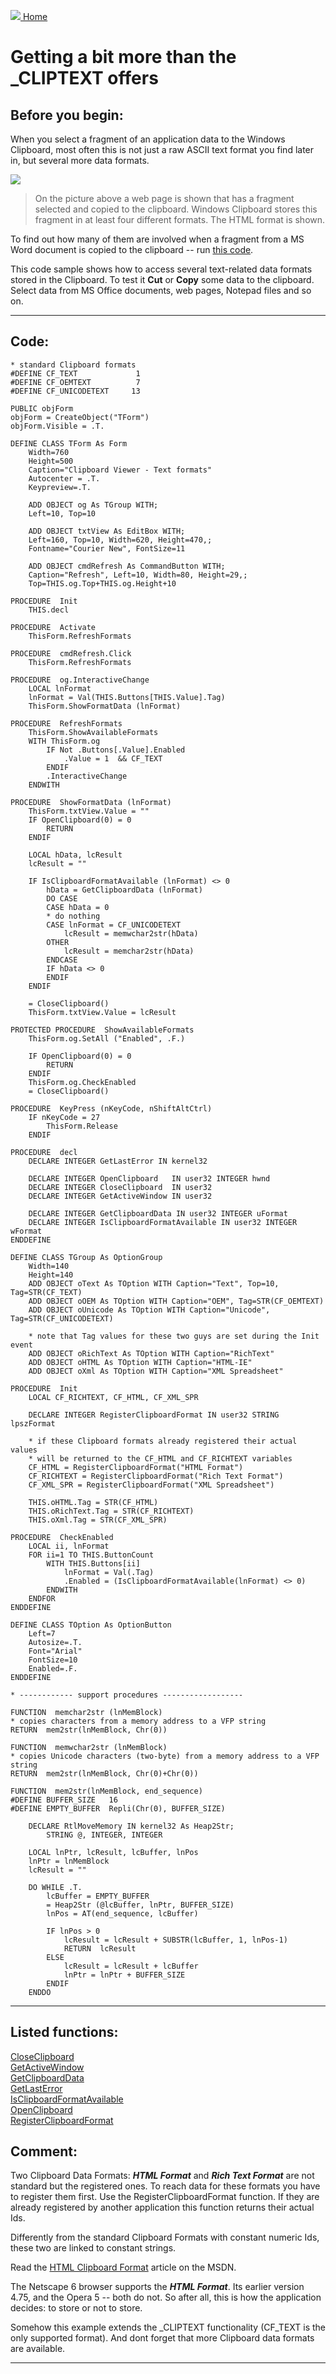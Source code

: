 [<img src="../images/home.png"> Home ](https://github.com/VFPX/Win32API)  

# Getting a bit more than the _CLIPTEXT offers

## Before you begin:
When you select a fragment of an application data to the Windows Clipboard, most often this is not just a raw ASCII text format you find later in, but several more data formats.   

![](../images/clipboardmore.png)  

> On the picture above a web page is shown that has a fragment selected and copied to the clipboard. Windows Clipboard stores this fragment in at least four different formats. The HTML format is shown.

To find out how many of them are involved when a fragment from a MS Word document is copied to the clipboard -- run [this code](sample_032.md).  

This code sample shows how to access several text-related data formats stored in the Clipboard. To test it **Cut** or **Copy** some data to the clipboard. Select data from MS Office documents, web pages, Notepad files and so on.  
  
***  


## Code:
```foxpro  
* standard Clipboard formats
#DEFINE CF_TEXT             1
#DEFINE CF_OEMTEXT          7
#DEFINE CF_UNICODETEXT     13

PUBLIC objForm
objForm = CreateObject("TForm")
objForm.Visible = .T.

DEFINE CLASS TForm As Form
	Width=760
	Height=500
	Caption="Clipboard Viewer - Text formats"
	Autocenter = .T.
	Keypreview=.T.
	
	ADD OBJECT og As TGroup WITH;
	Left=10, Top=10

	ADD OBJECT txtView As EditBox WITH;
	Left=160, Top=10, Width=620, Height=470,;
	Fontname="Courier New", FontSize=11
	
	ADD OBJECT cmdRefresh As CommandButton WITH;
	Caption="Refresh", Left=10, Width=80, Height=29,;
	Top=THIS.og.Top+THIS.og.Height+10

PROCEDURE  Init
	THIS.decl

PROCEDURE  Activate
	ThisForm.RefreshFormats

PROCEDURE  cmdRefresh.Click
	ThisForm.RefreshFormats

PROCEDURE  og.InteractiveChange
	LOCAL lnFormat
	lnFormat = Val(THIS.Buttons[THIS.Value].Tag)
	ThisForm.ShowFormatData (lnFormat)

PROCEDURE  RefreshFormats
	ThisForm.ShowAvailableFormats
	WITH ThisForm.og
		IF Not .Buttons[.Value].Enabled
			.Value = 1  && CF_TEXT
		ENDIF
		.InteractiveChange
	ENDWITH

PROCEDURE  ShowFormatData (lnFormat)
	ThisForm.txtView.Value = ""
	IF OpenClipboard(0) = 0
		RETURN
	ENDIF

	LOCAL hData, lcResult
	lcResult = ""

	IF IsClipboardFormatAvailable (lnFormat) <> 0
		hData = GetClipboardData (lnFormat)
		DO CASE
		CASE hData = 0
		* do nothing
		CASE lnFormat = CF_UNICODETEXT
			lcResult = memwchar2str(hData)
		OTHER
			lcResult = memchar2str(hData)
		ENDCASE
		IF hData <> 0
		ENDIF
	ENDIF

	= CloseClipboard()
	ThisForm.txtView.Value = lcResult

PROTECTED PROCEDURE  ShowAvailableFormats
	ThisForm.og.SetAll ("Enabled", .F.)

	IF OpenClipboard(0) = 0
		RETURN
	ENDIF
	ThisForm.og.CheckEnabled
	= CloseClipboard()

PROCEDURE  KeyPress (nKeyCode, nShiftAltCtrl)
	IF nKeyCode = 27
		ThisForm.Release
	ENDIF

PROCEDURE  decl
	DECLARE INTEGER GetLastError IN kernel32

	DECLARE INTEGER OpenClipboard   IN user32 INTEGER hwnd
	DECLARE INTEGER CloseClipboard  IN user32
	DECLARE INTEGER GetActiveWindow IN user32

	DECLARE INTEGER GetClipboardData IN user32 INTEGER uFormat
	DECLARE INTEGER IsClipboardFormatAvailable IN user32 INTEGER wFormat
ENDDEFINE

DEFINE CLASS TGroup As OptionGroup
	Width=140
	Height=140
	ADD OBJECT oText As TOption WITH Caption="Text", Top=10, Tag=STR(CF_TEXT)
	ADD OBJECT oOEM As TOption WITH Caption="OEM", Tag=STR(CF_OEMTEXT)
	ADD OBJECT oUnicode As TOption WITH Caption="Unicode", Tag=STR(CF_UNICODETEXT)

	* note that Tag values for these two guys are set during the Init event
	ADD OBJECT oRichText As TOption WITH Caption="RichText"
	ADD OBJECT oHTML As TOption WITH Caption="HTML-IE"
	ADD OBJECT oXml As TOption WITH Caption="XML Spreadsheet"

PROCEDURE  Init
	LOCAL CF_RICHTEXT, CF_HTML, CF_XML_SPR

	DECLARE INTEGER RegisterClipboardFormat IN user32 STRING lpszFormat
	
	* if these Clipboard formats already registered their actual values
	* will be returned to the CF_HTML and CF_RICHTEXT variables
	CF_HTML = RegisterClipboardFormat("HTML Format")
	CF_RICHTEXT = RegisterClipboardFormat("Rich Text Format")
	CF_XML_SPR = RegisterClipboardFormat("XML Spreadsheet")
	
	THIS.oHTML.Tag = STR(CF_HTML)
	THIS.oRichText.Tag = STR(CF_RICHTEXT)
	THIS.oXml.Tag = STR(CF_XML_SPR)

PROCEDURE  CheckEnabled
	LOCAL ii, lnFormat
	FOR ii=1 TO THIS.ButtonCount
		WITH THIS.Buttons[ii]
			lnFormat = Val(.Tag)
			.Enabled = (IsClipboardFormatAvailable(lnFormat) <> 0)
		ENDWITH
	ENDFOR
ENDDEFINE

DEFINE CLASS TOption As OptionButton
	Left=7
	Autosize=.T.
	Font="Arial"
	FontSize=10
	Enabled=.F.
ENDDEFINE

* ------------ support procedures ------------------

FUNCTION  memchar2str (lnMemBlock)
* copies characters from a memory address to a VFP string
RETURN  mem2str(lnMemBlock, Chr(0))

FUNCTION  memwchar2str (lnMemBlock)
* copies Unicode characters (two-byte) from a memory address to a VFP string
RETURN  mem2str(lnMemBlock, Chr(0)+Chr(0))

FUNCTION  mem2str(lnMemBlock, end_sequence)
#DEFINE BUFFER_SIZE   16
#DEFINE EMPTY_BUFFER  Repli(Chr(0), BUFFER_SIZE)

	DECLARE RtlMoveMemory IN kernel32 As Heap2Str;
		STRING @, INTEGER, INTEGER

	LOCAL lnPtr, lcResult, lcBuffer, lnPos
	lnPtr = lnMemBlock
	lcResult = ""

	DO WHILE .T.
		lcBuffer = EMPTY_BUFFER
		= Heap2Str (@lcBuffer, lnPtr, BUFFER_SIZE)
		lnPos = AT(end_sequence, lcBuffer)

		IF lnPos > 0
			lcResult = lcResult + SUBSTR(lcBuffer, 1, lnPos-1)
			RETURN  lcResult
		ELSE
			lcResult = lcResult + lcBuffer
			lnPtr = lnPtr + BUFFER_SIZE
		ENDIF
	ENDDO  
```  
***  


## Listed functions:
[CloseClipboard](../libraries/user32/CloseClipboard.md)  
[GetActiveWindow](../libraries/user32/GetActiveWindow.md)  
[GetClipboardData](../libraries/user32/GetClipboardData.md)  
[GetLastError](../libraries/kernel32/GetLastError.md)  
[IsClipboardFormatAvailable](../libraries/user32/IsClipboardFormatAvailable.md)  
[OpenClipboard](../libraries/user32/OpenClipboard.md)  
[RegisterClipboardFormat](../libraries/user32/RegisterClipboardFormat.md)  

## Comment:
Two Clipboard Data Formats: ***HTML Format*** and ***Rich Text Format*** are not standard but the registered ones. To reach data for these formats you have to register them first. Use the RegisterClipboardFormat function. If they are already registered by another application this function returns their actual Ids.  
  
Differently from the standard Clipboard Formats with constant numeric Ids, these two are linked to constant strings.  
  
Read the [HTML Clipboard Format](https://msdn.microsoft.com/en-us/library/windows/desktop/ms649015(v=vs.85).aspx) article on the MSDN.  
  
The Netscape 6 browser supports the ***HTML Format***. Its earlier version 4.75, and the Opera 5 -- both do not. So after all, this is how the application decides: to store or not to store.  
  
Somehow this example extends the _CLIPTEXT functionality (CF_TEXT is the only supported format). And dont forget that more Clipboard data formats are available.  
  
***  

